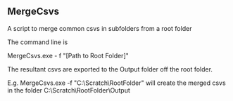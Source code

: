 ## MergeCsvs
A script to merge common csvs in subfolders from a root folder

The command line is

MergeCsvs.exe - f "[Path to Root Folder]"

The resultant csvs are exported to the Output folder off the root folder.

E.g. MergeCsvs.exe -f "C:\Scratch\RootFolder" will create the merged csvs in the folder C:\Scratch\RootFolder\Output
